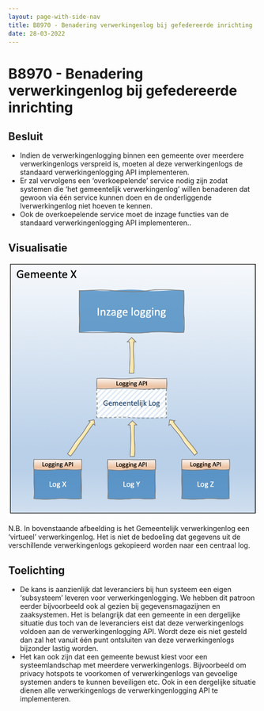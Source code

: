 ```yaml
---
layout: page-with-side-nav
title: B8970 - Benadering verwerkingenlog bij gefedereerde inrichting
date: 28-03-2022
---
```


# B8970 - Benadering verwerkingenlog bij gefedereerde inrichting

## Besluit
-	Indien de verwerkingenlogging binnen een gemeente over meerdere verwerkingenlogs verspreid is, moeten al deze verwerkingenlogs de standaard verwerkingenlogging API implementeren.
-	Er zal vervolgens een ‘overkoepelende’ service nodig zijn zodat systemen die ‘het gemeentelijk verwerkingenlog’ willen benaderen dat gewoon via één service kunnen doen en de onderliggende lverwerkingenlog niet hoeven te kennen.
-	Ook de overkoepelende service moet de inzage functies van de standaard verwerkingenlogging API implementeren..

## Visualisatie
<img src="./assets/8970_1.png" alt="" width="700"/>

N.B. In bovenstaande afbeelding is het Gemeentelijk verwerkingenlog een ‘virtueel’ verwerkingenlog. Het is niet de bedoeling dat gegevens uit de verschillende verwerkingenlogs gekopieerd worden naar een centraal log.

## Toelichting
-	De kans is aanzienlijk dat leveranciers bij hun systeem een eigen ‘subsysteem’ leveren voor verwerkingenlogging. We hebben dit patroon eerder bijvoorbeeld ook al gezien bij gegevensmagazijnen en zaaksystemen. Het is belangrijk dat een gemeente in een dergelijke situatie dus toch van de leveranciers eist dat deze verwerkingenlogs voldoen aan de verwerkingenlogging API. Wordt deze eis niet gesteld dan zal het vanuit één punt ontsluiten van deze verwerkingenlogs bijzonder lastig worden.
-	Het kan ook zijn dat een gemeente bewust kiest voor een systeemlandschap met meerdere verwerkingenlogs. Bijvoorbeeld om privacy hotspots te voorkomen of verwerkingenlogs van gevoelige systemen anders te kunnen beveiligen etc. Ook in een dergelijke situatie dienen alle verwerkingenlogs de verwerkingenlogging API te implementeren.
